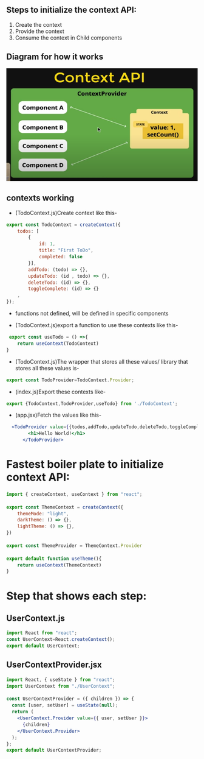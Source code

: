 ## Steps to initialize the context API:

1. Create the context
2. Provide the context
3. Consume the context in Child components

## Diagram for how it works

<p align="center"><img src="./diagram.png"/></p>

## contexts working

- (TodoContext.js)Create context like this-

```js
export const TodoContext = createContext({
    todos: [
        {
            id: 1,
            title: "First ToDo",
            completed: false
        }],
        addTodo: (todo) => {},
        updateTodo: (id , todo) => {},
        deleteTodo: (id) => {},
        toggleComplete: (id) => {}
    ,
});
```

- functions not defined, will be defined in specific components

- (TodoContext.js)export a function to use these contexts like this-

```js
 export const useTodo = () =>{
    return useContext(TodoContext)
}
```

- (TodoContext.js)The wrapper that stores all these values/ library that stores all these values is-
```js
export const TodoProvider=TodoContext.Provider;
```
- (index.js)Export these contexts like-
```js
export {TodoContext,TodoProvider,useTodo} from './TodoContext';
```
- (app.jsx)Fetch the values like this-

```jsx
  <TodoProvider value={{todos,addTodo,updateTodo,deleteTodo,toggleComplete}}>
        <h1>Hello World!</h1>
      </TodoProvider>
```

# Fastest boiler plate to initialize context API:
```jsx
import { createContext, useContext } from "react";

export const ThemeContext = createContext({
    themeMode: "light",
    darkTheme: () => {},
    lightTheme: () => {},
})

export const ThemeProvider = ThemeContext.Provider

export default function useTheme(){
    return useContext(ThemeContext)
}
```
# Step that shows each step:
## UserContext.js
```jsx
import React from "react";
const UserContext=React.createContext();
export default UserContext;
```
## UserContextProvider.jsx
```jsx
import React, { useState } from "react";
import UserContext from "./UserContext";

const UserContextProvider = ({ children }) => {
  const [user, setUser] = useState(null);
  return (
    <UserContext.Provider value={{ user, setUser }}>
      {children}
    </UserContext.Provider>
  );
};
export default UserContextProvider;
````
